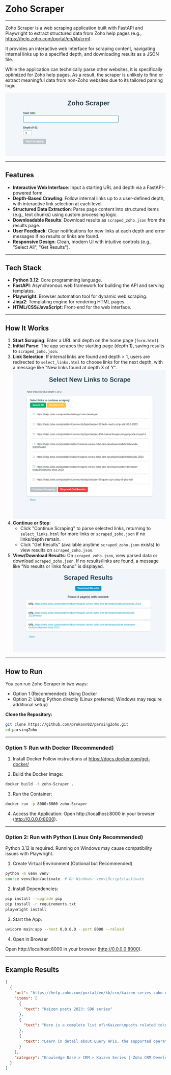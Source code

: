 # Zoho Scraper

---

Zoho Scraper is a web scraping application built with FastAPI and Playwright to extract structured data from Zoho help pages (e.g., https://help.zoho.com/portal/en/kb/crm).

It provides an interactive web interface for scraping content, navigating internal links up to a specified depth, and downloading results as a JSON file.

While the application can technically parse other websites, it is specifically optimized for Zoho help pages. As a result, the scraper is unlikely to find or extract meaningful data from non-Zoho websites due to its tailored parsing logic.

![Zoho Scraper start_app](github/images/run_app.png)

---

## Features
- **Interactive Web Interface**: Input a starting URL and depth via a FastAPI-powered form.
- **Depth-Based Crawling**: Follow internal links up to a user-defined depth, with interactive link selection at each level.
- **Structured Data Extraction**: Parse page content into structured items (e.g., text chunks) using custom processing logic.
- **Downloadable Results**: Download results as `scraped_zoho.json` from the results page.
- **User Feedback**: Clear notifications for new links at each depth and error messages if no results or links are found.
- **Responsive Design**: Clean, modern UI with intuitive controls (e.g., "Select All", "Get Results").

---

## Tech Stack
- **Python 3.12**: Core programming language.
- **FastAPI**: Asynchronous web framework for building the API and serving templates.
- **Playwright**: Browser automation tool for dynamic web scraping.
- **Jinja2**: Templating engine for rendering HTML pages.
- **HTML/CSS/JavaScript**: Front-end for the web interface.

---

## How It Works
1. **Start Scraping**: Enter a URL and depth on the home page (`form.html`).
2. **Initial Parse**: The app scrapes the starting page (depth 1), saving results to `scraped_zoho.json`.
3. **Link Selection**: If internal links are found and depth > 1, users are redirected to `select_links.html` to choose links for the next depth, with a message like "New links found at depth X of Y".
![Zoho Scraper select_links](github/images/select_links.png)
4. **Continue or Stop**:
   - Click "Continue Scraping" to parse selected links, returning to `select_links.html` for more links or `scraped_zoho.json` if no links/depth remain.
   - Click "Get Results" (available anytime `scraped_zoho.json` exists) to view results on `scraped_zoho.json`.
5. **View/Download Results**: On `scraped_zoho.json`, view parsed data or download `scraped_zoho.json`. If no results/links are found, a message like "No results or links found" is displayed.
![Zoho Scraper screenshot](github/images/get_results.png)
---

## How to Run
You can run Zoho Scraper in two ways:
- Option 1 (Recommended): Using Docker
- Option 2: Using Python directly (Linux preferred; Windows may require additional setup)

**Clone the Repository:**

```bash
git clone https://github.com/prokann02/parsingZoho.git
cd parsingZoho
```

---

### Option 1: Run with Docker (Recommended)

1. Install Docker
Follow instructions at https://docs.docker.com/get-docker/

2. Build the Docker Image:

```bash
docker build -t zoho-Scraper .
```

3. Run the Container:

```bash
docker run -p 8000:8000 zoho-Scraper
```

4. Access the Application:
Open http://localhost:8000 in your browser (http://0.0.0.0:8000).

---

### Option 2: Run with Python (Linux Only Recommended)

Python 3.12 is required. Running on Windows may cause compatibility issues with Playwright.

1. Create Virtual Environment (Optional but Recommended)

```bash
python -m venv venv
source venv/bin/activate  # On Windows: venv\Scripts\activate
```

2. Install Dependencies:

```bash
pip install --upgrade pip
pip install -r requirements.txt
playwright install
```

3. Start the App:

```bash
uvicorn main:app --host 0.0.0.0 --port 8000 --reload
```

4. Open in Browser

Open http://localhost:8000 in your browser (http://0.0.0.0:8000).

---

## Example Results

```json
[
  {
    "url": "https://help.zoho.com/portal/en/kb/crm/kaizen-series-zoho-crm-developers/sdk/articles/sdk-2023",
    "items": [
      {
        "text": "Kaizen posts 2023: SDK series"
      },
      {
        "text": "Here is a complete list of\nKaizen\nposts related to\nSDKs\npublished in\n2023\n.\nSl. No.\nTitle\nDescription\n1\nPHP SDK - Part I\nLearn how to set up and initialize Zoho CRM's PHP SDK with this step-by-step guide.\n2\nPHP SDK - Part II\nLearn how to perform Record Operations with sample codes in this post. Read more for detailed information on getting started with your SDK journey.\n3\nPHP SDK - Part III\nDiscover new use cases and expand your horizons with additional examples in Record and Send Mail Operations. Read more for further information.\n4\nBulk Read in PHP SDK\nThis post delves into the utilization of bulk read APIs and provides insights into structuring the criteria format for various field data types in PHP SDK, specifically based on v4 APIs.\n5\nPHP SDK V4 - Configuration and Initialization\nLearn to configure and initialize Zoho CRM PHP SDK v4 and v5 for seamless integration.\n6\nQuery API using v5 PHP SDK"
      },
      {
        "text": "Learn in detail about Query APIs, the supported operators for different datatypes, and how to query for data using PHP SDK (v5)\n7\nBulk Write API using PHP SDK (v5) - Part I\nLearn about Bulk Write API in detail, and how to implement the same using PHP SDK.\n8\nBulk Write API using PHP SDK (v5) - Part II\nThis article explain in detail about Bulk Write API, and how to import lookup fields, lookup fields, user lookup fields, subform data and multiselect lookup fields using Bulk Write API, and implement the same using our PHP SDK.\n9\nIntegrating Third Party Application with Zoho CRM using Java SDK\nLearn how to integrate third party applications with Zoho CRM using Java SDK.\nTags :\nzoho developer\nsdk\nzoho crm\nkaizen\nAnu Abraham\nUpdated:\n1 year ago\nHelpful?\n0\n0\nShare :"
      }
    ],
    "category": "Knowledge Base > CRM > Kaizen Series | Zoho CRM Developers > SDK"
  }
]
```